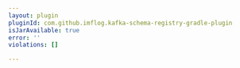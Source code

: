 ```yaml
---
layout: plugin
pluginId: com.github.imflog.kafka-schema-registry-gradle-plugin
isJarAvailable: true
error: ''
violations: []

---
```


